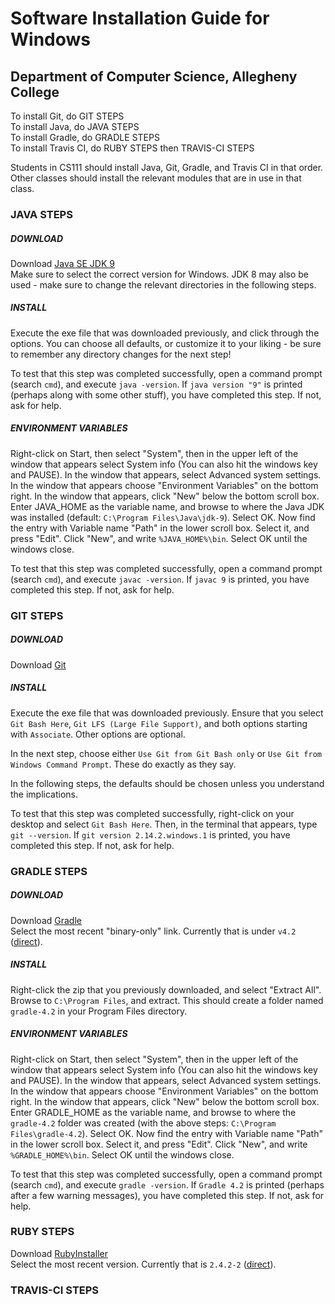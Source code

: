 # Software Installation Guide for Windows
## Department of Computer Science, Allegheny College

To install Git, do GIT STEPS  
To install Java, do JAVA STEPS  
To install Gradle, do GRADLE STEPS  
To install Travis CI, do RUBY STEPS then TRAVIS-CI STEPS   

Students in CS111 should install Java, Git, Gradle, and Travis CI in that order. Other classes should install the relevant modules that are in use in that class.  


### JAVA STEPS
##### DOWNLOAD
Download [Java SE JDK 9](http://www.oracle.com/technetwork/java/javase/downloads/index.html)  
Make sure to select the correct version for Windows. JDK 8 may also be used - make sure to change the relevant directories in the following steps.

##### INSTALL
Execute the exe file that was downloaded previously, and click through the options. You can choose all defaults, or customize it to your liking - be sure to remember any directory changes for the next step!

To test that this step was completed successfully, open a command prompt (search `cmd`), and execute `java -version`. If `java version "9"` is printed (perhaps along with some other stuff), you have completed this step. If not, ask for help.


##### ENVIRONMENT VARIABLES
Right-click on Start, then select "System", then in the upper left of the window that appears select System info (You can also hit the windows key and PAUSE). In the window that appears, select Advanced system settings. In the window that appears choose "Environment Variables" on the bottom right. In the window that appears, click "New" below the bottom scroll box. Enter JAVA_HOME as the variable name, and browse to where the Java JDK was installed (default: `C:\Program Files\Java\jdk-9`). Select OK. Now find the entry with Variable name "Path" in the lower scroll box. Select it, and press "Edit". Click "New", and write `%JAVA_HOME%\bin`. Select OK until the windows close.

To test that this step was completed successfully, open a command prompt (search `cmd`), and execute `javac -version`. If `javac 9` is printed, you have completed this step. If not, ask for help.

### GIT STEPS
##### DOWNLOAD
Download [Git](https://git-scm.com/download/win)


##### INSTALL
Execute the exe file that was downloaded previously.
Ensure that you select `Git Bash Here`, `Git LFS (Large File Support)`, and both options starting with `Associate`. Other options are optional.

In the next step, choose either `Use Git from Git Bash only` or `Use Git from Windows Command Prompt`. These do exactly as they say.

In the following steps, the defaults should be chosen unless you understand the implications.

To test that this step was completed successfully, right-click on your desktop and select `Git Bash Here`. Then, in the terminal that appears, type `git --version`. If `git version 2.14.2.windows.1` is printed, you have completed this step. If not, ask for help.

### GRADLE STEPS
##### DOWNLOAD
Download [Gradle](https://gradle.org/releases/)  
Select the most recent "binary-only" link. Currently that is under `v4.2` ([direct](https://services.gradle.org/distributions/gradle-4.2-bin.zip)).

##### INSTALL
Right-click the zip that you previously downloaded, and select "Extract All". Browse to `C:\Program Files`, and extract. This should create a folder named `gradle-4.2` in your Program Files directory.

##### ENVIRONMENT VARIABLES
Right-click on Start, then select "System", then in the upper left of the window that appears select System info (You can also hit the windows key and PAUSE). In the window that appears, select Advanced system settings. In the window that appears choose "Environment Variables" on the bottom right. In the window that appears, click "New" below the bottom scroll box. Enter GRADLE_HOME as the variable name, and browse to where the `gradle-4.2` folder was created (with the above steps: `C:\Program Files\gradle-4.2`). Select OK. Now find the entry with Variable name "Path" in the lower scroll box. Select it, and press "Edit". Click "New", and write `%GRADLE_HOME%\bin`. Select OK until the windows close.

To test that this step was completed successfully, open a command prompt (search `cmd`), and execute `gradle -version`. If `Gradle 4.2` is printed (perhaps after a few warning messages), you have completed this step. If not, ask for help.

### RUBY STEPS
Download [RubyInstaller](https://rubyinstaller.org/downloads/)  
Select the most recent version. Currently that is `2.4.2-2` ([direct](https://github.com/oneclick/rubyinstaller2/releases/download/rubyinstaller-2.4.2-2/rubyinstaller-2.4.2-2-x64.exe)).


### TRAVIS-CI STEPS
